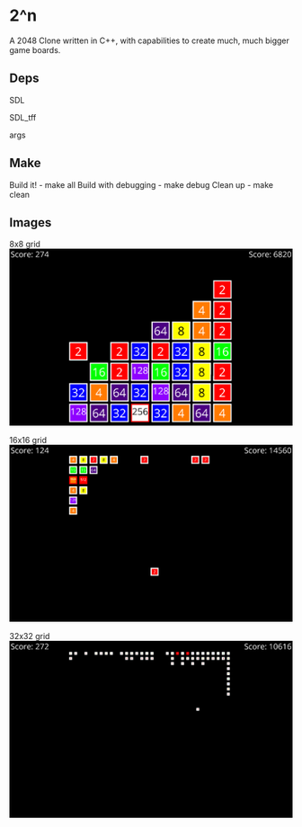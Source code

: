 # 2^n

A 2048 Clone written in C++, with capabilities to create much, much bigger game boards.

## Deps
SDL

SDL_tff

args

## Make
Build it! - make all
Build with debugging - make debug
Clean up - make clean

## Images

8x8 grid
![8x8](./images/image_8.png)

16x16 grid
![16x16](./images/image_16.png)

32x32 grid
![32x32](./images/image_32.png)
